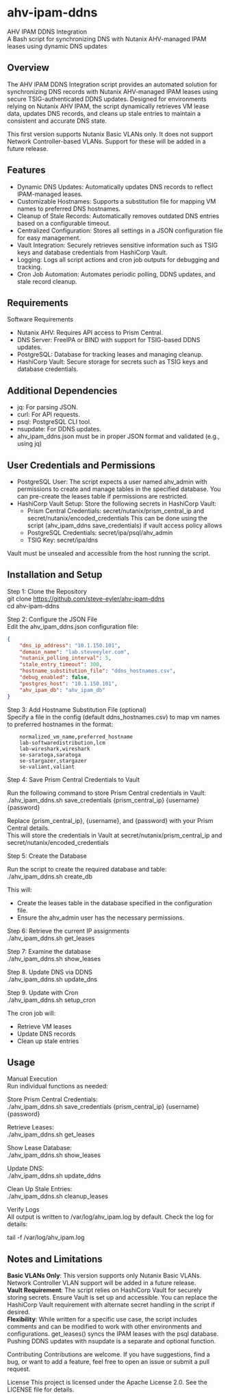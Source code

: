 # ahv-ipam-ddns 

AHV IPAM DDNS Integration  
A Bash script for synchronizing DNS with Nutanix AHV-managed IPAM leases using dynamic DNS updates  
  
## Overview
The AHV IPAM DDNS Integration script provides an automated solution for synchronizing DNS records with Nutanix AHV-managed IPAM leases using secure TSIG-authenticated DDNS updates. Designed for environments relying on Nutanix AHV IPAM, the script dynamically retrieves VM lease data, updates DNS records, and cleans up stale entries to maintain a consistent and accurate DNS state.  

This first version supports Nutanix Basic VLANs only. It does not support Network Controller-based VLANs. Support for these will be added in a future release.

## Features
-  Dynamic DNS Updates: Automatically updates DNS records to reflect IPAM-managed leases.
-  Customizable Hostnames: Supports a substitution file for mapping VM names to preferred DNS hostnames.
-  Cleanup of Stale Records: Automatically removes outdated DNS entries based on a configurable timeout.
-  Centralized Configuration: Stores all settings in a JSON configuration file for easy management.
-  Vault Integration: Securely retrieves sensitive information such as TSIG keys and database credentials from HashiCorp Vault.
-  Logging: Logs all script actions and cron job outputs for debugging and tracking.
-  Cron Job Automation: Automates periodic polling, DDNS updates, and stale record cleanup.

## Requirements
Software Requirements
-  Nutanix AHV: Requires API access to Prism Central.
-  DNS Server: FreeIPA or BIND with support for TSIG-based DDNS updates.
-  PostgreSQL: Database for tracking leases and managing cleanup.
-  HashiCorp Vault: Secure storage for secrets such as TSIG keys and database credentials.

## Additional Dependencies
-  jq: For parsing JSON.
-  curl: For API requests.
-  psql: PostgreSQL CLI tool.
-  nsupdate: For DDNS updates.
- ahv_ipam_ddns.json must be in proper JSON format and validated (e.g., using jq)

## User Credentials and Permissions
-  PostgreSQL User: The script expects a user named ahv_admin with permissions to create and manage tables in the specified database.
   You can pre-create the leases table if permissions are restricted.
-  HashiCorp Vault Setup:
     Store the following secrets in HashiCorp Vault:
     - Prism Central Credentials: secret/nutanix/prism_central_ip and secret/nutanix/encoded_credentials
       This can be done using the script (ahv_ipam_ddns save_credentials) if vault access policy allows
     - PostgreSQL Credentials: secret/ipa/psql/ahv_admin
     - TSIG Key: secret/ipa/dns

Vault must be unsealed and accessible from the host running the script.

## Installation and Setup
Step 1: Clone the Repository  
	  git clone https://github.com/steve-eyler/ahv-ipam-ddns  
	  cd ahv-ipam-ddns  
  
Step 2: Configure the JSON File  
Edit the ahv_ipam_ddns.json configuration file:  
  
```json
{
    "dns_ip_address": "10.1.150.101",
    "domain_name": "lab.steveeyler.com",
    "nutanix_polling_interval": 5,
    "stale_entry_timeout": 300,
    "hostname_substitution_file": "ddns_hostnames.csv",
    "debug_enabled": false,
    "postgres_host": "10.1.150.101",
    "ahv_ipam_db": "ahv_ipam_db"
}
```
  
Step 3: Add Hostname Substitution File (optional)  
  Specify a file in the config (default ddns_hostnames.csv) to map vm names to preferred hostnames in the format:  
```
    normalized_vm_name,preferred_hostname
    lab-softwaredistribution,lcm
    lab-wireshark,wireshark
    se-saratoga,saratoga
    se-stargazer,stargazer
    se-valiant,valiant
```

Step 4: Save Prism Central Credentials to Vault

Run the following command to store Prism Central credentials in Vault:  
	  ./ahv_ipam_ddns.sh save_credentials {prism_central_ip} {username} {password}

Replace {prism_central_ip}, {username}, and {password} with your Prism Central details.  
This will store the credentials in Vault at secret/nutanix/prism_central_ip and secret/nutanix/encoded_credentials

Step 5: Create the Database  

Run the script to create the required database and table:
	  ./ahv_ipam_ddns.sh create_db

This will:
-  Create the leases table in the database specified in the configuration file.
-  Ensure the ahv_admin user has the necessary permissions.

Step 6: Retrieve the current IP assignments  
	  ./ahv_ipam_ddns.sh get_leases

Step 7: Examine the database  
	  ./ahv_ipam_ddns.sh show_leases

Step 8. Update DNS via DDNS  
	  ./ahv_ipam_ddns.sh update_dns

Step 9. Update with Cron  
	  ./ahv_ipam_ddns.sh setup_cron

The cron job will:
-  Retrieve VM leases
-  Update DNS records
-  Clean up stale entries

## Usage

Manual Execution  
  Run individual functions as needed:  

  Store Prism Central Credentials:  
    ./ahv_ipam_ddns.sh save_credentials {prism_central_ip} {username} {password}  
  
  Retrieve Leases:  
    ./ahv_ipam_ddns.sh get_leases  
    
  Show Lease Database:  
    ./ahv_ipam_ddns.sh show_leases  
  
  Update DNS:  
    ./ahv_ipam_ddns.sh update_ddns  
    
  Clean Up Stale Entries:  
    ./ahv_ipam_ddns.sh cleanup_leases  
  
Verify Logs  
All output is written to /var/log/ahv_ipam.log by default. Check the log for details:  
  
tail -f /var/log/ahv_ipam.log  
  
## Notes and Limitations

<b>Basic VLANs Only</b>: This version supports only Nutanix Basic VLANs. Network Controller VLAN support will be added in a future release.  
<b>Vault Requirement</b>: The script relies on HashiCorp Vault for securely storing secrets. Ensure Vault is set up and accessible. You can replace the HashiCorp Vault requirement with alternate secret handling in the script if desired.  
<b>Flexibility</b>: While written for a specific use case, the script includes comments and can be modified to work with other environments and configurations. get_leases() syncs the IPAM leases with the psql database. Pushing DDNS updates with nsupdate is a separate and optional function.

Contributing
Contributions are welcome. If you have suggestions, find a bug, or want to add a feature, feel free to open an issue or submit a pull request.

License
This project is licensed under the Apache License 2.0. See the LICENSE file for details.
